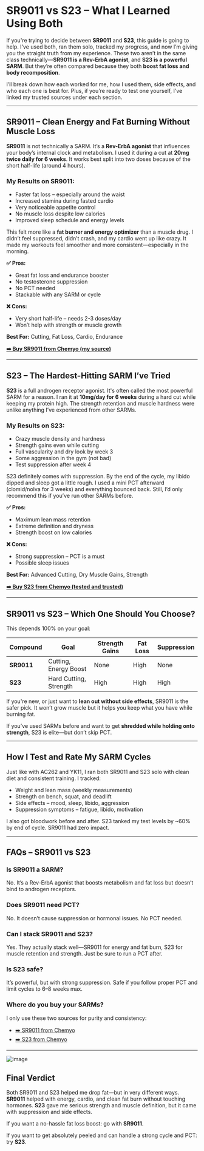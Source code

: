 <!-- SR9011 vs S23 Article in WordPress HTML -->

<h1>SR9011 vs S23 – What I Learned Using Both</h1>

<p>If you're trying to decide between <strong>SR9011</strong> and <strong>S23</strong>, this guide is going to help. I’ve used both, ran them solo, tracked my progress, and now I’m giving you the straight truth from my experience. These two aren’t in the same class technically—<strong>SR9011 is a Rev-ErbA agonist</strong>, and <strong>S23 is a powerful SARM</strong>. But they’re often compared because they both <strong>boost fat loss and body recomposition</strong>.</p>

<p>I’ll break down how each worked for me, how I used them, side effects, and who each one is best for. Plus, if you’re ready to test one yourself, I’ve linked my trusted sources under each section.</p>

<hr />

<h2>SR9011 – Clean Energy and Fat Burning Without Muscle Loss</h2>

<p><strong>SR9011</strong> is not technically a SARM. It’s a <strong>Rev-ErbA agonist</strong> that influences your body’s internal clock and metabolism. I used it during a cut at <strong>20mg twice daily for 6 weeks</strong>. It works best split into two doses because of the short half-life (around 4 hours).</p>

<h3>My Results on SR9011:</h3>
<ul>
  <li>Faster fat loss – especially around the waist</li>
  <li>Increased stamina during fasted cardio</li>
  <li>Very noticeable appetite control</li>
  <li>No muscle loss despite low calories</li>
  <li>Improved sleep schedule and energy levels</li>
</ul>

<p>This felt more like a <strong>fat burner and energy optimizer</strong> than a muscle drug. I didn’t feel suppressed, didn’t crash, and my cardio went up like crazy. It made my workouts feel smoother and more consistent—especially in the morning.</p>

<p><strong>✅ Pros:</strong></p>
<ul>
  <li>Great fat loss and endurance booster</li>
  <li>No testosterone suppression</li>
  <li>No PCT needed</li>
  <li>Stackable with any SARM or cycle</li>
</ul>

<p><strong>❌ Cons:</strong></p>
<ul>
  <li>Very short half-life – needs 2-3 doses/day</li>
  <li>Won’t help with strength or muscle growth</li>
</ul>

<p><strong>Best For:</strong> Cutting, Fat Loss, Cardio, Endurance</p>

<p><a href="https://www.chemyo.com/sr9011/?campaign=github&ref=166" target="_blank" rel="noopener"><strong>➡️ Buy SR9011 from Chemyo (my source)</strong></a></p>

<hr />

<h2>S23 – The Hardest-Hitting SARM I’ve Tried</h2>

<p><strong>S23</strong> is a full androgen receptor agonist. It's often called the most powerful SARM for a reason. I ran it at <strong>10mg/day for 6 weeks</strong> during a hard cut while keeping my protein high. The strength retention and muscle hardness were unlike anything I’ve experienced from other SARMs.</p>

<h3>My Results on S23:</h3>
<ul>
  <li>Crazy muscle density and hardness</li>
  <li>Strength gains even while cutting</li>
  <li>Full vascularity and dry look by week 3</li>
  <li>Some aggression in the gym (not bad)</li>
  <li>Test suppression after week 4</li>
</ul>

<p>S23 definitely comes with suppression. By the end of the cycle, my libido dipped and sleep got a little rough. I used a mini PCT afterward (clomid/nolva for 3 weeks) and everything bounced back. Still, I’d only recommend this if you’ve run other SARMs before.</p>

<p><strong>✅ Pros:</strong></p>
<ul>
  <li>Maximum lean mass retention</li>
  <li>Extreme definition and dryness</li>
  <li>Strength boost on low calories</li>
</ul>

<p><strong>❌ Cons:</strong></p>
<ul>
  <li>Strong suppression – PCT is a must</li>
  <li>Possible sleep issues</li>
</ul>

<p><strong>Best For:</strong> Advanced Cutting, Dry Muscle Gains, Strength</p>

<p><a href="https://www.chemyo.com/s23/?campaign=github&ref=166" target="_blank" rel="noopener"><strong>➡️ Buy S23 from Chemyo (tested and trusted)</strong></a></p>

<hr />

<h2>SR9011 vs S23 – Which One Should You Choose?</h2>

<p>This depends 100% on your goal:</p>

<table>
  <thead>
    <tr>
      <th>Compound</th>
      <th>Goal</th>
      <th>Strength Gains</th>
      <th>Fat Loss</th>
      <th>Suppression</th>
    </tr>
  </thead>
  <tbody>
    <tr>
      <td><strong>SR9011</strong></td>
      <td>Cutting, Energy Boost</td>
      <td>None</td>
      <td>High</td>
      <td>None</td>
    </tr>
    <tr>
      <td><strong>S23</strong></td>
      <td>Hard Cutting, Strength</td>
      <td>High</td>
      <td>High</td>
      <td>High</td>
    </tr>
  </tbody>
</table>

<p>If you're new, or just want to <strong>lean out without side effects</strong>, SR9011 is the safer pick. It won’t grow muscle but it helps you keep what you have while burning fat.</p>

<p>If you’ve used SARMs before and want to get <strong>shredded while holding onto strength</strong>, S23 is elite—but don’t skip PCT.</p>

<hr />

<h2>How I Test and Rate My SARM Cycles</h2>

<p>Just like with AC262 and YK11, I ran both SR9011 and S23 solo with clean diet and consistent training. I tracked:</p>
<ul>
  <li>Weight and lean mass (weekly measurements)</li>
  <li>Strength on bench, squat, and deadlift</li>
  <li>Side effects – mood, sleep, libido, aggression</li>
  <li>Suppression symptoms – fatigue, libido, motivation</li>
</ul>

<p>I also got bloodwork before and after. S23 tanked my test levels by ~60% by end of cycle. SR9011 had zero impact.</p>

<hr />

<h2>FAQs – SR9011 vs S23</h2>

<h3>Is SR9011 a SARM?</h3>
<p>No. It’s a Rev-ErbA agonist that boosts metabolism and fat loss but doesn’t bind to androgen receptors.</p>

<h3>Does SR9011 need PCT?</h3>
<p>No. It doesn’t cause suppression or hormonal issues. No PCT needed.</p>

<h3>Can I stack SR9011 and S23?</h3>
<p>Yes. They actually stack well—SR9011 for energy and fat burn, S23 for muscle retention and strength. Just be sure to run a PCT after.</p>

<h3>Is S23 safe?</h3>
<p>It’s powerful, but with strong suppression. Safe if you follow proper PCT and limit cycles to 6–8 weeks max.</p>

<h3>Where do you buy your SARMs?</h3>
<p>I only use these two sources for purity and consistency:</p>
<ul>
  <li><a href="https://www.chemyo.com/sr9011/?campaign=github&ref=166" target="_blank">➡️ SR9011 from Chemyo</a></li>
  <li><a href="https://www.chemyo.com/s23/?campaign=github&ref=166" target="_blank">➡️ S23 from Chemyo</a></li>
</ul>

<hr />

![image](https://github.com/user-attachments/assets/3e20fb20-491b-4fa3-8437-b400be974412)

<h2>Final Verdict</h2>

<p>Both SR9011 and S23 helped me drop fat—but in very different ways. <strong>SR9011</strong> helped with energy, cardio, and clean fat burn without touching hormones. <strong>S23</strong> gave me serious strength and muscle definition, but it came with suppression and side effects.</p>

<p>If you want a no-hassle fat loss boost: go with <strong>SR9011</strong>.</p>

<p>If you want to get absolutely peeled and can handle a strong cycle and PCT: try <strong>S23</strong>.</p>
